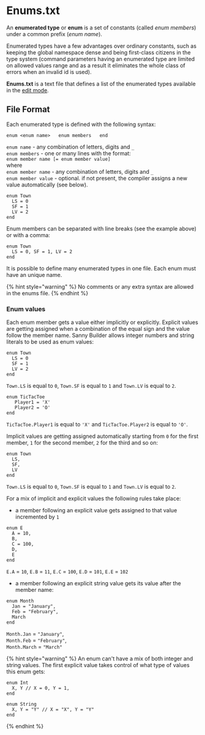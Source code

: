 # Enums.txt

An **enumerated type** or **enum** is a set of constants \(called _enum members_\) under a common prefix \(_enum name_\). 

Enumerated types have a few advantages over ordinary constants, such as keeping the global namespace dense and being first-class citizens in the type system \(command parameters having an enumerated type are limited on allowed values range and as a result it eliminates the whole class of errors when an invalid id is used\).

**Enums.txt** is a text file that defines a list of the enumerated types available in the [edit mode](./).

## File Format

Each enumerated type is defined with the following syntax:

`enum <enum name>  
enum members  
end`

`enum name` -  any combination of letters, digits and `_`   
`enum members` - one or many lines with the format:  
    `enum member name [= enum member value]`   
    where  
    `enum member name` - any combination of letters, digits and `_`   
    `enum member value` - optional. if not present, the compiler assigns a new value automatically \(see below\).

```text
enum Town
  LS = 0
  SF = 1
  LV = 2
end
```

Enum members can be separated with line breaks \(see the example above\) or with a comma:

```text
enum Town
  LS = 0, SF = 1, LV = 2
end
```

It is possible to define many enumerated types in one file. Each enum must have an unique name.

{% hint style="warning" %}
No comments or any extra syntax are allowed in the enums file.
{% endhint %}

### Enum values

Each enum member gets a value either implicitly or explicitly. Explicit values are getting assigned when a combination of the equal sign and the value follow the member name. Sanny Builder allows integer numbers and string literals to be used as enum values:

```text
enum Town
  LS = 0
  SF = 1
  LV = 2
end
```

`Town.LS` is equal to `0`, `Town.SF` is equal to `1` and `Town.LV` is equal to `2`.

```text
enum TicTacToe
   Player1 = 'X'
   Player2 = 'O'
end
```

`TicTacToe.Player1` is equal to `'X'` and `TicTacToe.Player2` is equal to `'O'`.

Implicit values are getting assigned automatically starting from `0` for the first member, `1` for the second member, `2` for the third and so on:

```text
enum Town
  LS,
  SF,
  LV
end
```

`Town.LS` is equal to `0`, `Town.SF` is equal to `1` and `Town.LV` is equal to `2`.

For a mix of implicit and explicit values the following rules take place:

* a member following an explicit value gets assigned to that value incremented by `1`

```text
enum E
  A = 10,
  B,
  C = 100,
  D,
  E
end
```

`E.A` = `10`, `E.B` = `11`, `E.C` = `100`, `E.D` = `101`, `E.E` = `102`

*  a member following an explicit string value gets its value after the member name:

```text
enum Month
  Jan = "January",
  Feb = "February",
  March
end
```

`Month.Jan` = `"January"`,   
`Month.Feb` = `"February"`,   
`Month.March` = `"March"`

{% hint style="warning" %}
An enum can't have a mix of both integer and string values.  The first explicit value takes control of what type of values this enum gets:

```text
enum Int
  X, Y // X = 0, Y = 1,
end

enum String
  X, Y = "Y" // X = "X", Y = "Y"
end

```
{% endhint %}

